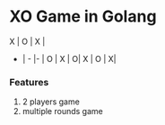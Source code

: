 # XO Game in Golang

X | O | X |
- | - |- |
O | X | O|
X | O | X|


### Features
1. 2 players game
1. multiple rounds game

